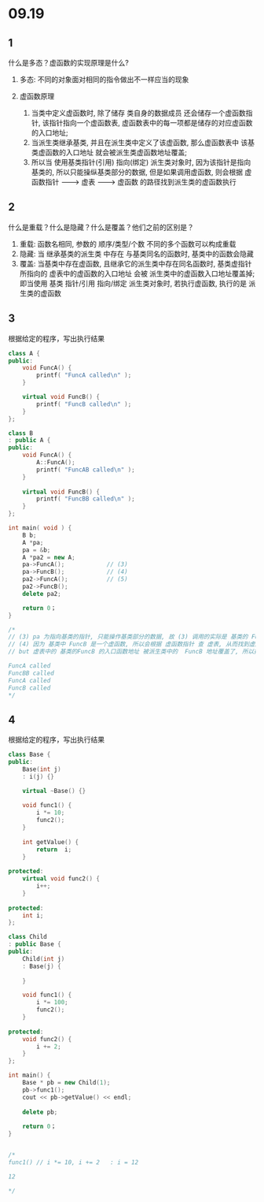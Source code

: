 # 09.19

## 1

什么是多态？虚函数的实现原理是什么?

1. 多态: 不同的对象面对相同的指令做出不一样应当的现象

2. 虚函数原理
    1. 当类中定义虚函数时, 除了储存 类自身的数据成员 还会储存一个虚函数指针, 该指针指向一个虚函数表, 虚函数表中的每一项都是储存的对应虚函数的入口地址;
    2. 当派生类继承基类, 并且在派生类中定义了该虚函数, 那么虚函数表中 该基类虚函数的入口地址 就会被派生类虚函数地址覆盖;
    3. 所以当 使用基类指针(引用) 指向(绑定) 派生类对象时, 因为该指针是指向基类的, 所以只能操纵基类部分的数据, 但是如果调用虚函数, 则会根据 虚函数指针 ---> 虚表 ---> 虚函数 的路径找到派生类的虚函数执行

## 2

什么是重载？什么是隐藏？什么是覆盖？他们之前的区别是？

1. 重载: 函数名相同, 参数的 顺序/类型/个数 不同的多个函数可以构成重载
2. 隐藏: 当 继承基类的派生类 中存在 与基类同名的函数时, 基类中的函数会隐藏
3. 覆盖: 当基类中存在虚函数, 且继承它的派生类中存在同名函数时, 基类虚指针 所指向的 虚表中的虚函数的入口地址 会被 派生类中的虚函数入口地址覆盖掉; 即当使用 基类 指针/引用 指向/绑定 派生类对象时, 若执行虚函数, 执行的是 派生类的虚函数

## 3

根据给定的程序，写出执行结果

```c++
class A {
public:
    void FuncA() {
        printf( "FuncA called\n" );
    }

    virtual void FuncB() {
        printf( "FuncB called\n" );
    }
};

class B 
: public A {
public:
    void FuncA() {
        A::FuncA();
        printf( "FuncAB called\n" );
    }
    
    virtual void FuncB() {
        printf( "FuncBB called\n" );
    }
};

int main( void ) {
    B b;
    A *pa;
    pa = &b;
    A *pa2 = new A;
    pa->FuncA();            // (3) 
    pa->FuncB();            // (4)
    pa2->FuncA();           // (5)
    pa2->FuncB();
    delete pa2;

    return 0；
}

/*
// (3) pa 为指向基类的指针, 只能操作基类部分的数据, 故 (3) 调用的实际是 基类的 FuncA
// (4) 因为 基类中 FuncB 是一个虚函数, 所以会根据 虚函数指针 查 虚表, 从而找到虚函数的入口地址;
// but 虚表中的 基类的FuncB 的入口函数地址 被派生类中的  FuncB 地址覆盖了, 所以找到的其实是 派生类的 FuncB

FuncA called
FuncBB called
FuncA called
FuncB called
*/
```

## 4

根据给定的程序，写出执行结果

```c++
class Base {
public:
    Base(int j)
    : i(j) {}

    virtual ~Base() {}
    
    void func1() {
        i *= 10;
        func2();
    }
    
    int getValue() {
        return  i;
    }
    
protected:
    virtual void func2() {
        i++;
    }
    
protected:
    int i;
};

class Child
: public Base {
public:
    Child(int j)
    : Base(j) {
        
    }

    void func1() {
        i *= 100;
        func2();
    }
    
protected:
    void func2() {
        i += 2;
    }
};

int main() {
    Base * pb = new Child(1);
    pb->func1();
    cout << pb->getValue() << endl; 
    
    delete pb; 
    
    return 0；
} 


/*
func1() // i *= 10, i += 2   : i = 12

12 

*/
```
